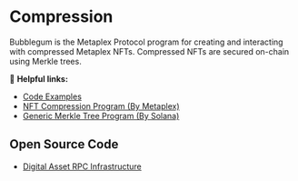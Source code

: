 # Compression

Bubblegum is the Metaplex Protocol program for creating and interacting with compressed Metaplex NFTs. Compressed NFTs are secured on-chain using Merkle trees.

🔗 **Helpful links:**

- [Code Examples](https://github.com/metaplex-foundation/compression-read-api-js-examples)
- [NFT Compression Program (By Metaplex)](https://github.com/metaplex-foundation/mpl-bubblegum)
- [Generic Merkle Tree Program (By Solana)](https://github.com/solana-labs/solana-program-library/tree/master/account-compression)


## Open Source Code
- [Digital Asset RPC Infrastructure](https://github.com/metaplex-foundation/digital-asset-rpc-infrastructure)

